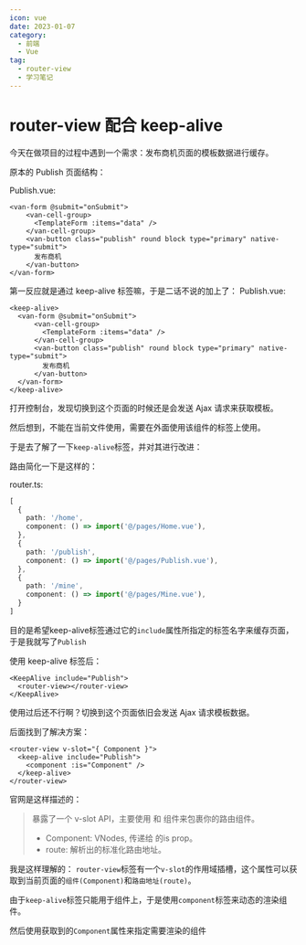 ```yaml
---
icon: vue
date: 2023-01-07
category:
  - 前端
  - Vue
tag:
  - router-view
  - 学习笔记
---
```


# router-view 配合 keep-alive

今天在做项目的过程中遇到一个需求：发布商机页面的模板数据进行缓存。

原本的 Publish 页面结构：

Publish.vue:

```vue
<van-form @submit="onSubmit">
    <van-cell-group>
      <TemplateForm :items="data" />
    </van-cell-group>
    <van-button class="publish" round block type="primary" native-type="submit">
      发布商机
    </van-button>
</van-form>
```

第一反应就是通过 keep-alive 标签嘛，于是二话不说的加上了：
Publish.vue:

```vue
<keep-alive>
  <van-form @submit="onSubmit">
      <van-cell-group>
        <TemplateForm :items="data" />
      </van-cell-group>
      <van-button class="publish" round block type="primary" native-type="submit">
        发布商机
      </van-button>
  </van-form>
</keep-alive>
```

打开控制台，发现切换到这个页面的时候还是会发送 Ajax 请求来获取模板。

然后想到，不能在当前文件使用，需要在外面使用该组件的标签上使用。

于是去了解了一下`keep-alive`标签，并对其进行改进：

路由简化一下是这样的：

router.ts:
```ts
[
  {
    path: '/home',
    component: () => import('@/pages/Home.vue'),
  },
  {
    path: '/publish',
    component: () => import('@/pages/Publish.vue'),
  },
  {
    path: '/mine',
    component: () => import('@/pages/Mine.vue'),
  }
]
```
目的是希望keep-alive标签通过它的`include`属性所指定的标签名字来缓存页面，于是我就写了`Publish`

使用 keep-alive 标签后：

```vue
<KeepAlive include="Publish">
  <router-view></router-view>
</KeepAlive>
```

使用过后还不行啊？切换到这个页面依旧会发送 Ajax 请求模板数据。

后面找到了解决方案：

```vue
<router-view v-slot="{ Component }">
  <keep-alive include="Publish">
    <component :is="Component" />
  </keep-alive>
</router-view>
```

官网是这样描述的：

> <router-view> 暴露了一个 v-slot API，主要使用 <transition> 和 <keep-alive> 组件来包裹你的路由组件。
> - Component: VNodes, 传递给 <component>的is prop。
> - route: 解析出的标准化路由地址。

我是这样理解的：
`router-view`标签有一个`v-slot`的作用域插槽，这个属性可以获取到当前页面的`组件(Component)`和`路由地址(route)`。

由于`keep-alive`标签只能用于组件上，于是使用`component`标签来动态的渲染组件。

然后使用获取到的`Component`属性来指定需要渲染的组件